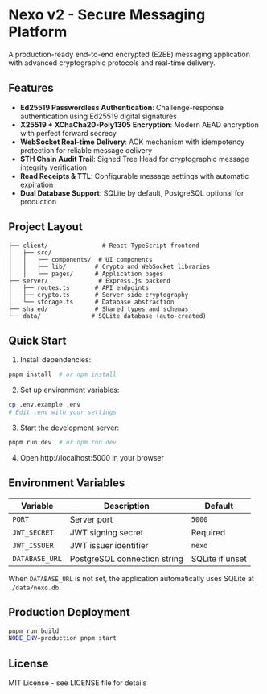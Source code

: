 # Nexo v2 - Secure Messaging Platform

A production-ready end-to-end encrypted (E2EE) messaging application with advanced cryptographic protocols and real-time delivery.

## Features

- **Ed25519 Passwordless Authentication**: Challenge-response authentication using Ed25519 digital signatures
- **X25519 + XChaCha20-Poly1305 Encryption**: Modern AEAD encryption with perfect forward secrecy
- **WebSocket Real-time Delivery**: ACK mechanism with idempotency protection for reliable message delivery
- **STH Chain Audit Trail**: Signed Tree Head for cryptographic message integrity verification
- **Read Receipts & TTL**: Configurable message settings with automatic expiration
- **Dual Database Support**: SQLite by default, PostgreSQL optional for production

## Project Layout

```
├── client/               # React TypeScript frontend
│   ├── src/
│   │   ├── components/  # UI components
│   │   ├── lib/        # Crypto and WebSocket libraries
│   │   └── pages/      # Application pages
├── server/              # Express.js backend
│   ├── routes.ts       # API endpoints
│   ├── crypto.ts       # Server-side cryptography
│   └── storage.ts      # Database abstraction
├── shared/             # Shared types and schemas
└── data/              # SQLite database (auto-created)
```

## Quick Start

1. Install dependencies:
```bash
pnpm install  # or npm install
```

2. Set up environment variables:
```bash
cp .env.example .env
# Edit .env with your settings
```

3. Start the development server:
```bash
pnpm run dev  # or npm run dev
```

4. Open http://localhost:5000 in your browser

## Environment Variables

| Variable | Description | Default |
|----------|-------------|---------|
| `PORT` | Server port | `5000` |
| `JWT_SECRET` | JWT signing secret | Required |
| `JWT_ISSUER` | JWT issuer identifier | `nexo` |
| `DATABASE_URL` | PostgreSQL connection string | SQLite if unset |

When `DATABASE_URL` is not set, the application automatically uses SQLite at `./data/nexo.db`.

## Production Deployment

```bash
pnpm run build
NODE_ENV=production pnpm start
```

## License

MIT License - see LICENSE file for details
